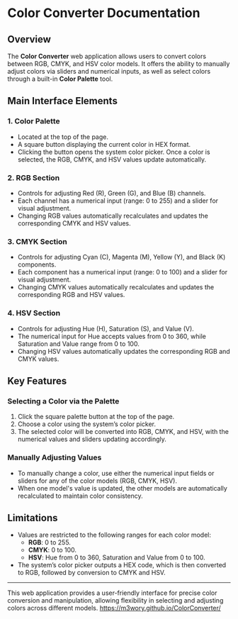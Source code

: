 # Color Converter Documentation

## Overview

The **Color Converter** web application allows users to convert colors between RGB, CMYK, and HSV color models. It offers the ability to manually adjust colors via sliders and numerical inputs, as well as select colors through a built-in **Color Palette** tool.

## Main Interface Elements

### 1. Color Palette
- Located at the top of the page.
- A square button displaying the current color in HEX format.
- Clicking the button opens the system color picker. Once a color is selected, the RGB, CMYK, and HSV values update automatically.

### 2. RGB Section
- Controls for adjusting Red (R), Green (G), and Blue (B) channels.
- Each channel has a numerical input (range: 0 to 255) and a slider for visual adjustment.
- Changing RGB values automatically recalculates and updates the corresponding CMYK and HSV values.

### 3. CMYK Section
- Controls for adjusting Cyan (C), Magenta (M), Yellow (Y), and Black (K) components.
- Each component has a numerical input (range: 0 to 100) and a slider for visual adjustment.
- Changing CMYK values automatically recalculates and updates the corresponding RGB and HSV values.

### 4. HSV Section
- Controls for adjusting Hue (H), Saturation (S), and Value (V).
- The numerical input for Hue accepts values from 0 to 360, while Saturation and Value range from 0 to 100.
- Changing HSV values automatically updates the corresponding RGB and CMYK values.

## Key Features

### Selecting a Color via the Palette
1. Click the square palette button at the top of the page.
2. Choose a color using the system’s color picker.
3. The selected color will be converted into RGB, CMYK, and HSV, with the numerical values and sliders updating accordingly.

### Manually Adjusting Values
- To manually change a color, use either the numerical input fields or sliders for any of the color models (RGB, CMYK, HSV).
- When one model's value is updated, the other models are automatically recalculated to maintain color consistency.

## Limitations
- Values are restricted to the following ranges for each color model:
  - **RGB**: 0 to 255.
  - **CMYK**: 0 to 100.
  - **HSV**: Hue from 0 to 360, Saturation and Value from 0 to 100.
- The system’s color picker outputs a HEX code, which is then converted to RGB, followed by conversion to CMYK and HSV.

---

This web application provides a user-friendly interface for precise color conversion and manipulation, allowing flexibility in selecting and adjusting colors across different models.
https://m3wory.github.io/ColorConverter/
